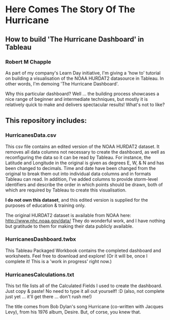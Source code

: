 # Here Comes The Story Of The Hurricane
## How to build 'The Hurricane Dashboard' in Tableau
### Robert M Chapple

As part of my company's Learn Day initiative, I'm giving a 'how to' tutorial on building a visualisation of the NOAA HURDAT2 datasource in Tableau. In other words, I'm demoing 'The Hurricane Dashboard'.

Why this particular dashboard? Well ... the building process showcases a nice range of beginner and intermediate techniques, but mostly it is relatively quick to make and delivers spectacular results! What's not to like?

## This repository includes:
### HurricanesData.csv
This csv file contains an edited version of the NOAA HURDAT2 dataset. It removes all data columns not necessary to create the dashboard, as well as reconfiguring the data so it can be read by Tableau. For instance, the Latitude and Longitude in the original is given as degrees E, W, & N and has been changed to decimals. Time and date have been changed from the original to break them out into individual data columns and in formats Tableau can read. In addition, I've added columns to provide storm-level identifiers and describe the order in which points should be drawn, both of which are required by Tableau to create this visualisation.

**I do not own this dataset**, and this edited version is supplied for the purposes of education & training only.

The original HURDAT2 dataset is available from NOAA here: <http://www.nhc.noaa.gov/data/>
They do wonderful work, and I have nothing but gratitude to them for making their data publicly available.

### HurricanesDashboard.twbx
This Tableau Packaged Workbook contains the completed dashboard and worksheets. Feel free to download and explore!
(Or it will be, once I complete it! This is a 'work in progress' right now.)

### HurricanesCalculations.txt
This txt file lists all of the Calculated Fields I used to create the dashboard. Just copy & paste! No need to type it all out yourself! :D
(also, not complete just yet ... it'll get there ... don't rush me!)

The title comes from Bob Dylan's song Hurricane (co-written with Jacques Levy), from his 1976 album, Desire. But, of corse, you knew that.


